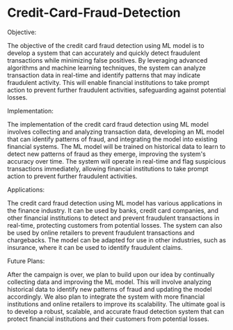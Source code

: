 # Credit-Card-Fraud-Detection
Objective:

The objective of the credit card fraud detection using ML model is to develop a system that can accurately and quickly detect fraudulent transactions while minimizing false positives. By leveraging advanced algorithms and machine learning techniques, the system can analyze transaction data in real-time and identify patterns that may indicate fraudulent activity. This will enable financial institutions to take prompt action to prevent further fraudulent activities, safeguarding against potential losses.

Implementation:

The implementation of the credit card fraud detection using ML model involves collecting and analyzing transaction data, developing an ML model that can identify patterns of fraud, and integrating the model into existing financial systems. The ML model will be trained on historical data to learn to detect new patterns of fraud as they emerge, improving the system&#x27;s accuracy over time. The system will operate in real-time and flag suspicious transactions immediately, allowing financial institutions to take prompt action to prevent further fraudulent activities.

Applications:

The credit card fraud detection using ML model has various applications in the finance industry. It can be used by banks, credit card companies, and other financial institutions to detect and prevent fraudulent transactions in real-time, protecting customers from potential losses. The system can also be used by online retailers to prevent fraudulent transactions and chargebacks. The model can be adapted for use in other industries, such as insurance, where it can be used to identify fraudulent claims.

Future Plans:

After the campaign is over, we plan to build upon our idea by continually collecting data and improving the ML model. This will involve analyzing historical data to identify new patterns of fraud and updating the model accordingly. We also plan to integrate the system with more financial institutions and online retailers to improve its scalability. The ultimate goal is to develop a robust, scalable, and accurate fraud detection system that can protect financial institutions and their customers from potential losses.

     
